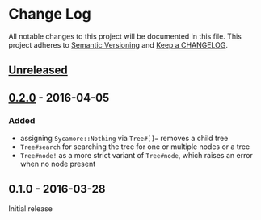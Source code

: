 # Change Log

All notable changes to this project will be documented in this file.
This project adheres to [Semantic Versioning](http://semver.org/) and
[Keep a CHANGELOG](http://keepachangelog.com).

## [Unreleased]

## [0.2.0] - 2016-04-05
### Added

- assigning `Sycamore::Nothing` via `Tree#[]=` removes a child tree
- `Tree#search` for searching the tree for one or multiple nodes or a tree
- `Tree#node!` as a more strict variant of `Tree#node`, which raises an error 
  when no node present

## 0.1.0 - 2016-03-28

Initial release


[Unreleased]: https://github.com/marcelotto/sycamore/compare/v0.2.0...HEAD
[0.2.0]: https://github.com/marcelotto/sycamore/compare/v0.1.0...v0.2.0
